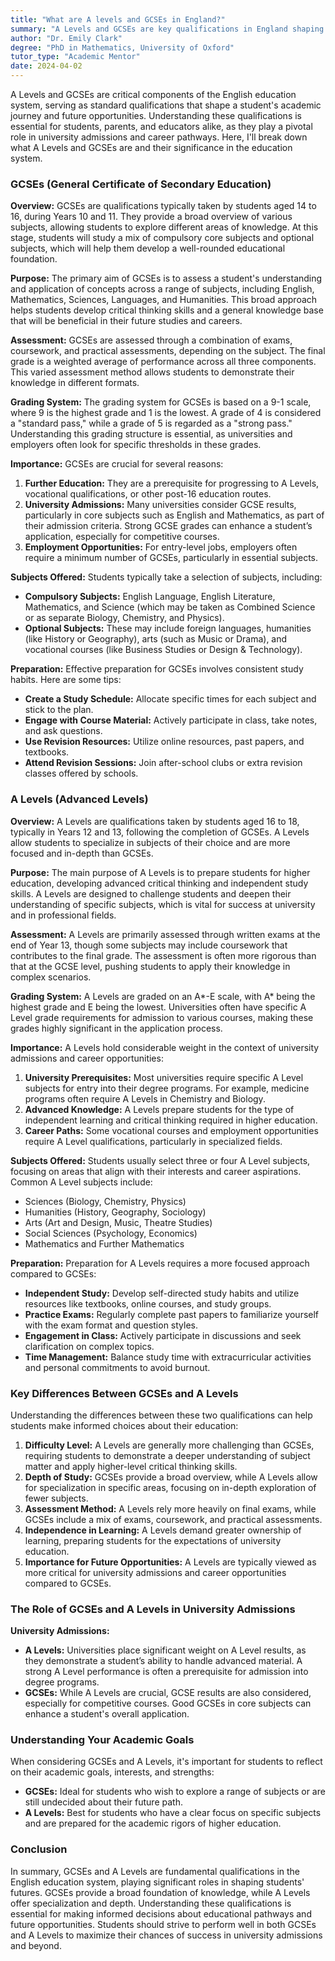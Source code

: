 ```yaml
---
title: "What are A levels and GCSEs in England?"
summary: "A Levels and GCSEs are key qualifications in England shaping students' education and future, crucial for university and career opportunities."
author: "Dr. Emily Clark"
degree: "PhD in Mathematics, University of Oxford"
tutor_type: "Academic Mentor"
date: 2024-04-02
---
```


A Levels and GCSEs are critical components of the English education system, serving as standard qualifications that shape a student's academic journey and future opportunities. Understanding these qualifications is essential for students, parents, and educators alike, as they play a pivotal role in university admissions and career pathways. Here, I'll break down what A Levels and GCSEs are and their significance in the education system.

### GCSEs (General Certificate of Secondary Education)

**Overview:**
GCSEs are qualifications typically taken by students aged 14 to 16, during Years 10 and 11. They provide a broad overview of various subjects, allowing students to explore different areas of knowledge. At this stage, students will study a mix of compulsory core subjects and optional subjects, which will help them develop a well-rounded educational foundation.

**Purpose:**
The primary aim of GCSEs is to assess a student's understanding and application of concepts across a range of subjects, including English, Mathematics, Sciences, Languages, and Humanities. This broad approach helps students develop critical thinking skills and a general knowledge base that will be beneficial in their future studies and careers.

**Assessment:**
GCSEs are assessed through a combination of exams, coursework, and practical assessments, depending on the subject. The final grade is a weighted average of performance across all three components. This varied assessment method allows students to demonstrate their knowledge in different formats.

**Grading System:**
The grading system for GCSEs is based on a 9-1 scale, where 9 is the highest grade and 1 is the lowest. A grade of 4 is considered a "standard pass," while a grade of 5 is regarded as a "strong pass." Understanding this grading structure is essential, as universities and employers often look for specific thresholds in these grades.

**Importance:**
GCSEs are crucial for several reasons:
1. **Further Education:** They are a prerequisite for progressing to A Levels, vocational qualifications, or other post-16 education routes.
2. **University Admissions:** Many universities consider GCSE results, particularly in core subjects such as English and Mathematics, as part of their admission criteria. Strong GCSE grades can enhance a student’s application, especially for competitive courses.
3. **Employment Opportunities:** For entry-level jobs, employers often require a minimum number of GCSEs, particularly in essential subjects.

**Subjects Offered:**
Students typically take a selection of subjects, including:
- **Compulsory Subjects:** English Language, English Literature, Mathematics, and Science (which may be taken as Combined Science or as separate Biology, Chemistry, and Physics).
- **Optional Subjects:** These may include foreign languages, humanities (like History or Geography), arts (such as Music or Drama), and vocational courses (like Business Studies or Design & Technology).

**Preparation:**
Effective preparation for GCSEs involves consistent study habits. Here are some tips:
- **Create a Study Schedule:** Allocate specific times for each subject and stick to the plan.
- **Engage with Course Material:** Actively participate in class, take notes, and ask questions.
- **Use Revision Resources:** Utilize online resources, past papers, and textbooks.
- **Attend Revision Sessions:** Join after-school clubs or extra revision classes offered by schools.

### A Levels (Advanced Levels)

**Overview:**
A Levels are qualifications taken by students aged 16 to 18, typically in Years 12 and 13, following the completion of GCSEs. A Levels allow students to specialize in subjects of their choice and are more focused and in-depth than GCSEs.

**Purpose:**
The main purpose of A Levels is to prepare students for higher education, developing advanced critical thinking and independent study skills. A Levels are designed to challenge students and deepen their understanding of specific subjects, which is vital for success at university and in professional fields.

**Assessment:**
A Levels are primarily assessed through written exams at the end of Year 13, though some subjects may include coursework that contributes to the final grade. The assessment is often more rigorous than that at the GCSE level, pushing students to apply their knowledge in complex scenarios.

**Grading System:**
A Levels are graded on an A*-E scale, with A* being the highest grade and E being the lowest. Universities often have specific A Level grade requirements for admission to various courses, making these grades highly significant in the application process.

**Importance:**
A Levels hold considerable weight in the context of university admissions and career opportunities:
1. **University Prerequisites:** Most universities require specific A Level subjects for entry into their degree programs. For example, medicine programs often require A Levels in Chemistry and Biology.
2. **Advanced Knowledge:** A Levels prepare students for the type of independent learning and critical thinking required in higher education.
3. **Career Paths:** Some vocational courses and employment opportunities require A Level qualifications, particularly in specialized fields.

**Subjects Offered:**
Students usually select three or four A Level subjects, focusing on areas that align with their interests and career aspirations. Common A Level subjects include:
- Sciences (Biology, Chemistry, Physics)
- Humanities (History, Geography, Sociology)
- Arts (Art and Design, Music, Theatre Studies)
- Social Sciences (Psychology, Economics)
- Mathematics and Further Mathematics

**Preparation:**
Preparation for A Levels requires a more focused approach compared to GCSEs:
- **Independent Study:** Develop self-directed study habits and utilize resources like textbooks, online courses, and study groups.
- **Practice Exams:** Regularly complete past papers to familiarize yourself with the exam format and question styles.
- **Engagement in Class:** Actively participate in discussions and seek clarification on complex topics.
- **Time Management:** Balance study time with extracurricular activities and personal commitments to avoid burnout.

### Key Differences Between GCSEs and A Levels

Understanding the differences between these two qualifications can help students make informed choices about their education:

1. **Difficulty Level:** A Levels are generally more challenging than GCSEs, requiring students to demonstrate a deeper understanding of subject matter and apply higher-level critical thinking skills.
2. **Depth of Study:** GCSEs provide a broad overview, while A Levels allow for specialization in specific areas, focusing on in-depth exploration of fewer subjects.
3. **Assessment Method:** A Levels rely more heavily on final exams, while GCSEs include a mix of exams, coursework, and practical assessments.
4. **Independence in Learning:** A Levels demand greater ownership of learning, preparing students for the expectations of university education.
5. **Importance for Future Opportunities:** A Levels are typically viewed as more critical for university admissions and career opportunities compared to GCSEs.

### The Role of GCSEs and A Levels in University Admissions

**University Admissions:**
- **A Levels:** Universities place significant weight on A Level results, as they demonstrate a student’s ability to handle advanced material. A strong A Level performance is often a prerequisite for admission into degree programs.
- **GCSEs:** While A Levels are crucial, GCSE results are also considered, especially for competitive courses. Good GCSEs in core subjects can enhance a student's overall application.

### Understanding Your Academic Goals

When considering GCSEs and A Levels, it's important for students to reflect on their academic goals, interests, and strengths:
- **GCSEs:** Ideal for students who wish to explore a range of subjects or are still undecided about their future path.
- **A Levels:** Best for students who have a clear focus on specific subjects and are prepared for the academic rigors of higher education.

### Conclusion

In summary, GCSEs and A Levels are fundamental qualifications in the English education system, playing significant roles in shaping students' futures. GCSEs provide a broad foundation of knowledge, while A Levels offer specialization and depth. Understanding these qualifications is essential for making informed decisions about educational pathways and future opportunities. Students should strive to perform well in both GCSEs and A Levels to maximize their chances of success in university admissions and beyond.
    